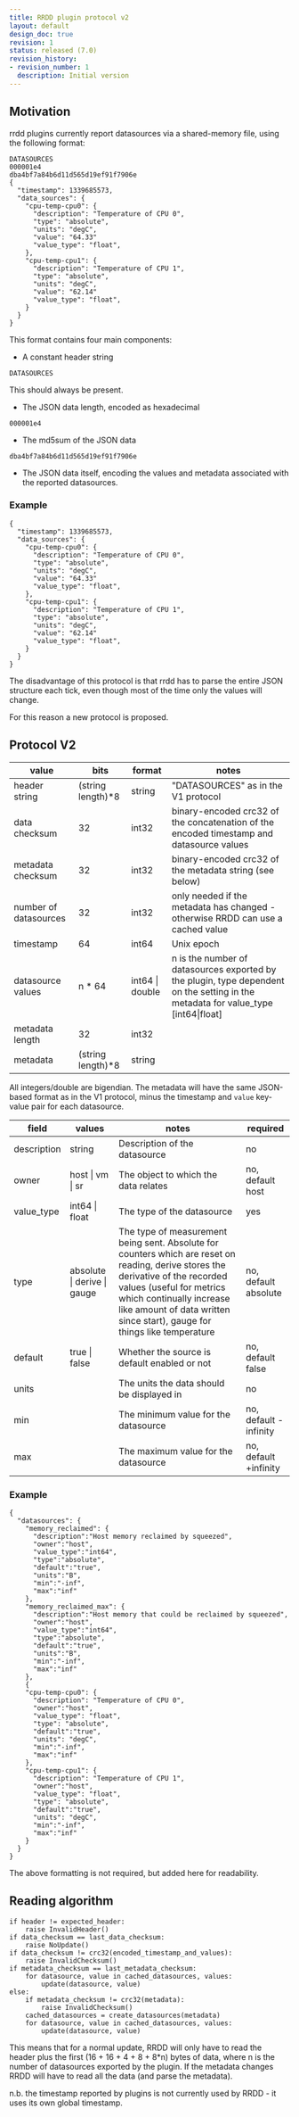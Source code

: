 ```yaml
---
title: RRDD plugin protocol v2
layout: default
design_doc: true
revision: 1
status: released (7.0)
revision_history:
- revision_number: 1
  description: Initial version
---
```


Motivation
----------

rrdd plugins currently report datasources via a shared-memory file, using the
following format:

```
DATASOURCES
000001e4
dba4bf7a84b6d11d565d19ef91f7906e
{
  "timestamp": 1339685573,
  "data_sources": {
    "cpu-temp-cpu0": {
      "description": "Temperature of CPU 0",
      "type": "absolute",
      "units": "degC",
      "value": "64.33"
      "value_type": "float",
    },
    "cpu-temp-cpu1": {
      "description": "Temperature of CPU 1",
      "type": "absolute",
      "units": "degC",
      "value": "62.14"
      "value_type": "float",
    }
  }
}
```

This format contains four main components:

* A constant header string

`DATASOURCES`

This should always be present.

* The JSON data length, encoded as hexadecimal

`000001e4`

* The md5sum of the JSON data

`dba4bf7a84b6d11d565d19ef91f7906e`

* The JSON data itself, encoding the values and metadata associated with the
reported datasources.

### Example
```
{
  "timestamp": 1339685573,
  "data_sources": {
    "cpu-temp-cpu0": {
      "description": "Temperature of CPU 0",
      "type": "absolute",
      "units": "degC",
      "value": "64.33"
      "value_type": "float",
    },
    "cpu-temp-cpu1": {
      "description": "Temperature of CPU 1",
      "type": "absolute",
      "units": "degC",
      "value": "62.14"
      "value_type": "float",
    }
  }
}
```

The disadvantage of this protocol is that rrdd has to parse the entire JSON
structure each tick, even though most of the time only the values will change.

For this reason a new protocol is proposed.

Protocol V2
-----------

|value|bits|format|notes|
|-----|----|------|-----|
|header string        |(string length)*8|string|"DATASOURCES" as in the V1 protocol                                                     |
|data checksum        |32               |int32 |binary-encoded crc32 of the concatenation of the encoded timestamp and datasource values|
|metadata checksum    |32               |int32 |binary-encoded crc32 of the metadata string (see below)                                 |
|number of datasources|32               |int32 |only needed if the metadata has changed - otherwise RRDD can use a cached value         |
|timestamp            |64               |int64 |Unix epoch                                                                              |
|datasource values    |n * 64           |int64 \| double |n is the number of datasources exported by the plugin, type dependent on the setting in the metadata for value_type [int64\|float]  |
|metadata length      |32               |int32 |                                                                                        |
|metadata             |(string length)*8|string|                                                                                        |

All integers/double are bigendian. The metadata will have the same JSON-based format as
in the V1 protocol, minus the timestamp and `value` key-value pair for each
datasource.

| field | values | notes | required |
|-------|--------|-------|----------|
|description|string|Description of the datasource|no|
|owner|host \| vm \| sr|The object to which the data relates|no, default host|
|value_type|int64 \| float|The type of the datasource|yes|
|type|absolute \| derive \| gauge|The type of measurement being sent. Absolute for counters which are reset on reading, derive stores the derivative of the recorded values (useful for metrics which continually increase like amount of data written since start), gauge for things like temperature|no, default absolute|
|default|true \| false|Whether the source is default enabled or not|no, default false|
|units|<TBD>|The units the data should be displayed in|no|
|min||The minimum value for the datasource|no, default -infinity|
|max||The maximum value for the datasource|no, default +infinity|


### Example
```
{
  "datasources": {
    "memory_reclaimed": {
      "description":"Host memory reclaimed by squeezed",
      "owner":"host",
      "value_type":"int64",
      "type":"absolute",
      "default":"true",
      "units":"B",
      "min":"-inf",
      "max":"inf"
    },
    "memory_reclaimed_max": {
      "description":"Host memory that could be reclaimed by squeezed",
      "owner":"host",
      "value_type":"int64",
      "type":"absolute",
      "default":"true",
      "units":"B",
      "min":"-inf",
      "max":"inf"
    },
    {
    "cpu-temp-cpu0": {
      "description": "Temperature of CPU 0",
      "owner":"host",
      "value_type": "float",
      "type": "absolute",
      "default":"true",
      "units": "degC",
      "min":"-inf",
      "max":"inf"
    },
    "cpu-temp-cpu1": {
      "description": "Temperature of CPU 1",
      "owner":"host",
      "value_type": "float",
      "type": "absolute",
      "default":"true",
      "units": "degC",
      "min":"-inf",
      "max":"inf"
    }
  }
}
```

The above formatting is not required, but added here for readability.

Reading algorithm
-----------------

```
if header != expected_header:
    raise InvalidHeader()
if data_checksum == last_data_checksum:
    raise NoUpdate()
if data_checksum != crc32(encoded_timestamp_and_values):
    raise InvalidChecksum()
if metadata_checksum == last_metadata_checksum:
    for datasource, value in cached_datasources, values:
        update(datasource, value)
else:
    if metadata_checksum != crc32(metadata):
        raise InvalidChecksum()
    cached_datasources = create_datasources(metadata)
    for datasource, value in cached_datasources, values:
        update(datasource, value)
```

This means that for a normal update, RRDD will only have to read the header plus
the first (16 + 16 + 4 + 8 + 8*n) bytes of data, where n is the number of
datasources exported by the plugin. If the metadata changes RRDD will have to
read all the data (and parse the metadata).

n.b. the timestamp reported by plugins is not currently used by RRDD - it uses
its own global timestamp.
